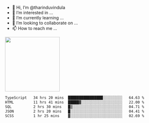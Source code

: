 - 👋 Hi, I’m @tharinduvindula
- 👀 I’m interested in ...
- 🌱 I’m currently learning ...
- 💞️ I’m looking to collaborate on ...
- 📫 How to reach me ...

<!---
tharinduvindula/tharinduvindula is a ✨ special ✨ repository because its `README.md` (this file) appears on your GitHub profile.
You can click the Preview link to take a look at your changes.
--->

<img height="180em" src="https://github-readme-stats.vercel.app/api?username=tharinduvindula&show_icons=true&hide_border=false&&count_private=true&include_all_commits=true" />


<!--START_SECTION:waka-->

```txt
TypeScript   34 hrs 20 mins  ████████████████░░░░░░░░░   64.63 %
HTML         11 hrs 41 mins  █████▓░░░░░░░░░░░░░░░░░░░   22.00 %
SQL          2 hrs 30 mins   █▒░░░░░░░░░░░░░░░░░░░░░░░   04.71 %
JSON         2 hrs 20 mins   █░░░░░░░░░░░░░░░░░░░░░░░░   04.41 %
SCSS         1 hr 25 mins    ▓░░░░░░░░░░░░░░░░░░░░░░░░   02.69 %
```

<!--END_SECTION:waka-->
